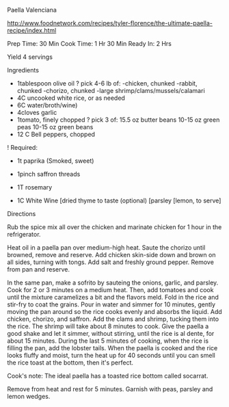 Paella Valenciana

http://www.foodnetwork.com/recipes/tyler-florence/the-ultimate-paella-recipe/index.html

Prep Time: 30 Min
Cook Time: 1 Hr 30 Min
Ready In: 2 Hrs

Yield 4 servings
 
Ingredients

- 1tablespoon olive oil
? pick 4-6 lb of:
  -chicken, chunked
  -rabbit, chunked
  -chorizo, chunked
  -large shrimp/clams/mussels/calamari
- 4C uncooked white rice, or as needed
- 6C water/broth/wine)
- 4cloves garlic
- 1tomato, finely chopped
? pick 3 of: 
    15.5 oz butter beans
    10-15 oz green peas
    10-15 oz green beans
- 12 C Bell peppers, chopped

! Required: 
- 1t paprika (Smoked, sweet)
- 1pinch saffron threads
- 1T rosemary 

- 1C White Wine
[dried thyme to taste (optional)
[parsley
[lemon, to serve]


Directions

Rub the spice mix all over the chicken and marinate chicken for 1 hour in the refrigerator.

Heat oil in a paella pan over medium-high heat. Saute the chorizo until browned, remove and reserve. Add chicken skin-side down and brown on all sides, turning with tongs. Add salt and freshly ground pepper. Remove from pan and reserve.

In the same pan, make a sofrito by sauteing the onions, garlic, and parsley. Cook for 2 or 3 minutes on a medium heat. Then, add tomatoes and cook until the mixture caramelizes a bit and the flavors meld. Fold in the rice and stir-fry to coat the grains. Pour in water and simmer for 10 minutes, gently moving the pan around so the rice cooks evenly and absorbs the liquid. Add chicken, chorizo, and saffron. Add the clams and shrimp, tucking them into the rice. The shrimp will take about 8 minutes to cook. Give the paella a good shake and let it simmer, without stirring, until the rice is al dente, for about 15 minutes. During the last 5 minutes of cooking, when the rice is filling the pan, add the lobster tails. When the paella is cooked and the rice looks fluffy and moist, turn the heat up for 40 seconds until you can smell the rice toast at the bottom, then it's perfect.

Cook's note: The ideal paella has a toasted rice bottom called socarrat.

Remove from heat and rest for 5 minutes. Garnish with peas, parsley and lemon wedges.
